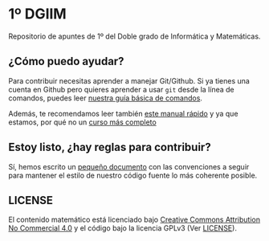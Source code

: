 # 1º DGIIM

Repositorio de apuntes de 1º del Doble grado de Informática y Matemáticas.

## ¿Cómo puedo ayudar?

Para contribuir necesitas aprender a manejar Git/Github. Si ya tienes una cuenta
en Github pero quieres aprender a usar `git` desde la línea de comandos, puedes 
leer [nuestra guía básica de comandos](manejo_Github.md).

Además, te recomendamos leer también [este manual rápido](https://libreim.github.io/blog/2014/02/23/manualgit/) y ya que estamos, por qué no un [curso más completo](https://github.com/oslugr/curso-git) 

## Estoy listo, ¿hay reglas para contribuir?

Sí, hemos escrito un [pequeño documento](CONTRIBUTING.md) con las convenciones a seguir para mantener 
el estilo de nuestro código fuente lo más coherente posible.

## LICENSE

El contenido matemático está licenciado bajo [Creative Commons Attribution No Commercial
4.0](http://creativecommons.org/licenses/by-nc-sa/4.0/) y el código bajo la licencia GPLv3
(Ver [LICENSE](LICENSE)).
